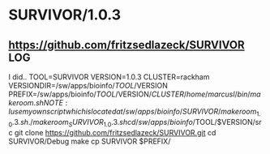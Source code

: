 SURVIVOR/1.0.3
========================
<https://github.com/fritzsedlazeck/SURVIVOR>
LOG
---
I did..
    TOOL=SURVIVOR
    VERSION=1.0.3
    CLUSTER=rackham
    VERSIONDIR=/sw/apps/bioinfo/$TOOL/$VERSION
    PREFIX=/sw/apps/bioinfo/$TOOL/$VERSION/$CLUSTER
    /home/marcusl/bin/makeroom.sh
NOTE: I use my own script which is located at /sw/apps/bioinfo/SURVIVOR/makeroom_1.0.3.sh
    ./makeroom_SURVIVOR_1.0.3.sh
    cd /sw/apps/bioinfo/$TOOL/$VERSION/src
    git clone https://github.com/fritzsedlazeck/SURVIVOR.git
    cd SURVIVOR/Debug
    make
    cp SURVIVOR $PREFIX/

